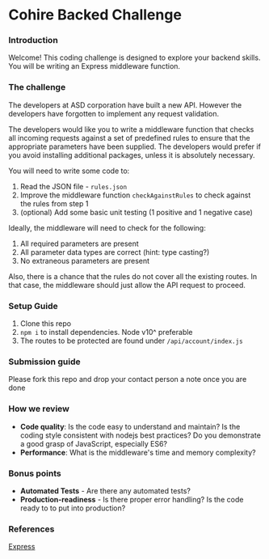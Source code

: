 # Cohire Backed Challenge

### Introduction 
Welcome! This coding challenge is designed to explore your backend skills. You will be writing an Express middleware function.

### The challenge
The developers at ASD corporation have built a new API. However the developers have forgotten to implement any request validation. 

The developers would like you to write a middleware function that checks all incoming requests against a set of predefined rules to ensure that the appropriate parameters have been supplied. The developers would prefer if you avoid installing additional packages, unless it is absolutely necessary. 

You will need to write some code to: 
1. Read the JSON file - `rules.json`
2. Improve the middleware function `checkAgainstRules` to check against the rules from step 1
3. (optional) Add some basic unit testing (1 positive and 1 negative case)

Ideally, the middleware will need to check for the following:
1. All required parameters are present
2. All parameter data types are correct (hint: type casting?)
3. No extraneous parameters are present

Also, there is a chance that the rules do not cover all the existing routes. In that case, the middleware should just allow the API request to proceed. 

### Setup Guide
1. Clone this repo
2. `npm i` to install dependencies. Node v10^ preferable
3. The routes to be protected are found under `/api/account/index.js`


### Submission guide
Please fork this repo and drop your contact person a note once you are done

### How we review
- **Code quality**: Is the code easy to understand and maintain? Is the coding style consistent with nodejs best practices? Do you demonstrate a good grasp of JavaScript, especially ES6?
- **Performance**: What is the middleware's time and memory complexity?

### Bonus points
- **Automated Tests** - Are there any automated tests?
- **Production-readiness** - Is there proper error handling? Is the code ready to to put into production?

### References
[Express](https://expressjs.com/en/4x/api.html)